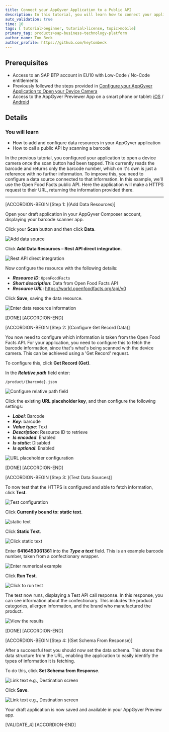 ```yaml
---
title: Connect your AppGyver Application to a Public API
description: In this tutorial, you will learn how to connect your application to a public API and then test that it's pulling the right information. Configuring these details allow your application to read a barcode from a food product, search for that product using an API, and then display the information available.
auto_validation: true
time: 10
tags: [ tutorial>beginner, tutorial>license, topic>mobile]
primary_tag: products>sap-business-technology-platform
author_name: Tom Beck
author_profile: https://github.com/heytombeck
---
```


## Prerequisites
 - Access to an SAP BTP account in EU10 with Low-Code / No-Code entitlements
 - Previously followed the steps provided in [Configure your AppGyver Application to Open your Device Camera](appgyver-configure-camera)
 - Access to the AppGyver Previewer App on a smart phone or tablet: [iOS](https://itunes.apple.com/us/app/appgyver/id1311492157) / [Android](https://play.google.com/store/apps/details?id=com.appgyver.agclient)


## Details
### You will learn
  - How to add and configure data resources in your AppGyver application
  - How to call a public API by scanning a barcode

  In the previous tutorial, you configured your application to open a device camera once the scan button had been tapped. This currently reads the barcode and returns only the barcode number, which on it's own is just a reference with no further information. To improve this, you need to configure a data source connected to that information. In this example, we'll use the Open Food Facts public API. Here the application will make a HTTPS request to their URL, returning the information provided there.

---

[ACCORDION-BEGIN [Step 1: ](Add Data Resources)]

Open your draft application in your AppGyver Composer account, displaying your barcode scanner app.

Click your **Scan** button and then click **Data**.

![Add data source](add_data_source.png)

Click **Add Data Resources – Rest API direct integration**.

![Rest API direct integration](add_data_resource.png)

Now configure the resource with the following details:

- ***Resource ID***: `OpenFoodFacts`
- ***Short description***: Data from Open Food Facts API
- ***Resource URL***: <https://world.openfoodfacts.org/api/v0>

Click **Save**, saving the data resource.

![Enter data resource information](Enter_data_resource.png)


[DONE]
[ACCORDION-END]

[ACCORDION-BEGIN [Step 2: ](Configure Get Record Data)]

You now need to configure which information is taken from the Open Food Facts API. For your application, you need to configure this to fetch the barcode information, since that's what's being scanned with the device camera. This can be achieved using a 'Get Record' request.

To configure this, click **Get Record (Get)**.

In the ***Relative path*** field enter:

`/product/{barcode}.json`

![Configure relative path field](Configure_path.png)

Click the existing **URL placeholder key**, and then configure the following settings:

- ***Label***: Barcode
- ***Key***: barcode
- ***Value type***: Text
- ***Description***: Resource ID to retrieve
- ***Is encoded***: Enabled
- ***Is static***: Disabled
- ***Is optional***: Enabled

![URL placeholder configuration](URL_placeholder.png)

[DONE]
[ACCORDION-END]

[ACCORDION-BEGIN [Step 3: ](Test Data Sources)]

To now test that the HTTPS is configured and able to fetch information, click **Test**.

![Test configuration](test_config.png)

Click **Currently bound to: static text**.

![static text](not_bound.png)

Click **Static Text**.

![Click static text](static_text.png)

Enter **6416453061361** into the ***Type a text*** field. This is an example barcode number, taken from a confectionary wrapper.

![Enter numerical example](enter_text.png)

Click **Run Test**.

![Click to run test](Run_test.png)

The test now runs, displaying a Test API call response. In this response, you can see information about the confectionary. This includes the product categories, allergen information, and the brand who manufactured the product.

![View the results](test_results.png)

[DONE]
[ACCORDION-END]

[ACCORDION-BEGIN [Step 4: ](Set Schema From Response)]

After a successful test you should now set the data schema. This stores the data structure from the URL, enabling the application to easily identify the types of information it is fetching.

To do this, click **Set Schema from Response**.

![Link text e.g., Destination screen](set_schema.png)

Click **Save**.

![Link text e.g., Destination screen](save_response.png)

Your draft application is now saved and available in your AppGyver Preview app.

[VALIDATE_4]
[ACCORDION-END]
